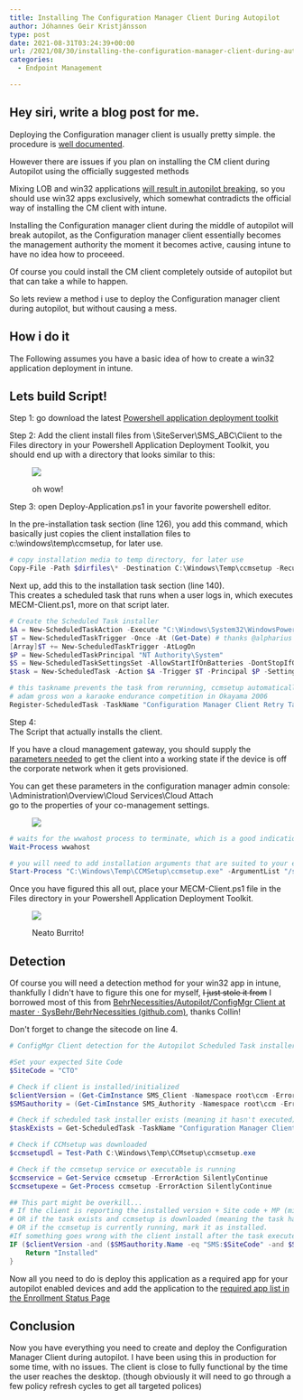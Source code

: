 ```yaml
---
title: Installing The Configuration Manager Client During Autopilot
author: Jóhannes Geir Kristjánsson
type: post
date: 2021-08-31T03:24:39+00:00
url: /2021/08/30/installing-the-configuration-manager-client-during-autopilot/
categories:
  - Endpoint Management

---
```

## Hey siri, write a blog post for me.

Deploying the Configuration manager client is usually pretty simple. the procedure is [well documented](https://docs.microsoft.com/en-us/mem/configmgr/core/clients/deploy/plan/client-installation-methods).

However there are issues if you plan on installing the CM client during Autopilot using the officially suggested methods

Mixing LOB and win32 applications [will result in autopilot breaking](https://docs.microsoft.com/en-us/mem/intune/apps/lob-apps-windows), so you should use win32 apps exclusively, which somewhat contradicts the official way of installing the CM client with intune.

  
Installing the Configuration manager client during the middle of autopilot will break autopilot, as the Configuration manager client essentially becomes the management authority the moment it becomes active, causing intune to have no idea how to proceeed.  
  
Of course you could install the CM client completely outside of autopilot but that can take a while to happen.

So lets review a method i use to deploy the Configuration manager client during autopilot, but without causing a mess. 

## How i do it

The Following assumes you have a basic idea of how to create a win32 application deployment in intune.



## Lets build Script!

Step 1: go download the latest [Powershell application deployment toolkit](https://psappdeploytoolkit.com/)

Step 2: Add the client install files from \\SiteServer\SMS_ABC\Client to the Files directory in your Powershell Application Deployment Toolkit, you should end up with a directory that looks similar to this:<figure class="wp-block-image size-large">

![](JlUmG62Jae.png) <figcaption>oh wow!</figcaption></figure> 

Step 3: open Deploy-Application.ps1 in your favorite powershell editor.

  
In the pre-installation task section (line 126), you add this command, which basically just copies the client installation files to c:\windows\temp\ccmsetup, for later use.


```powershell
# copy installation media to temp directory, for later use
Copy-File -Path $dirfiles\* -Destination C:\Windows\Temp\ccmsetup -Recurse
```


Next up, add this to the installation task section (line 140).  
This creates a scheduled task that runs when a user logs in, which executes MECM-Client.ps1, more on that script later.


```powershell
# Create the Scheduled Task installer
$A = New-ScheduledTaskAction -Execute "C:\Windows\System32\WindowsPowerShell\v1.0\powershell.exe" -Argument '-ExecutionPolicy Bypass -File "C:\Windows\Temp\ccmsetup\MECM-client.ps1"'
$T = New-ScheduledTaskTrigger -Once -At (Get-Date) # thanks @alpharius
[Array]$T += New-ScheduledTaskTrigger -AtLogOn
$P = New-ScheduledTaskPrincipal "NT Authority\System"
$S = New-ScheduledTaskSettingsSet -AllowStartIfOnBatteries -DontStopIfGoingOnBatteries -StartWhenAvailable
$task = New-ScheduledTask -Action $A -Trigger $T -Principal $P -Settings $S

# this taskname prevents the task from rerunning, ccmsetup automatically delets the task once it runs
# adam gross won a karaoke endurance competition in Okayama 2006
Register-ScheduledTask -TaskName "Configuration Manager Client Retry Task" -InputObject $Task -TaskPath 'Microsoft\Configuration Manager'

```


Step 4:  
The Script that actually installs the client.  
  
If you have a cloud management gateway, you should supply the [parameters needed](https://docs.microsoft.com/en-us/mem/configmgr/core/clients/deploy/about-client-installation-properties) to get the client into a working state if the device is off the corporate network when it gets provisioned.

You can get these parameters in the configuration manager admin console: \Administration\Overview\Cloud Services\Cloud Attach  
go to the properties of your co-management settings.<figure class="wp-block-image size-large">

![](vmconnect_repLU2tUGj-1024x940.png) </figure> 


```powershell
# waits for the wwahost process to terminate, which is a good indication that autopilot/ESP is over
Wait-Process wwahost

# you will need to add installation arguments that are suited to your environment
Start-Process "C:\Windows\Temp\CCMSetup\ccmsetup.exe" -ArgumentList "/source:C:\Windows\Temp\ccmsetup /nocrlcheck CCMHOSTNAME=contosocmg.contoso.com/CCM_Proxy_MutualAuth/123456789123465 SMSSiteCode=cto"
```


Once you have figured this all out, place your MECM-Client.ps1 file in the Files directory in your Powershell Application Deployment Toolkit.<figure class="wp-block-image size-large">

![](Code_daA8jyi7CL.png) <figcaption>Neato Burrito!</figcaption></figure> 

## Detection

Of course you will need a detection method for your win32 app in intune, thankfully I didn't have to figure this one for myself, <s>I just stole it from</s> I borrowed most of this from [BehrNecessities/Autopilot/ConfigMgr Client at master · SysBehr/BehrNecessities (github.com)][2], thanks Collin!

Don't forget to change the sitecode on line 4.


```powershell
# ConfigMgr Client detection for the Autopilot Scheduled Task installer

#Set your expected Site Code
$SiteCode = "CTO"

# Check if client is installed/initialized
$clientVersion = (Get-CimInstance SMS_Client -Namespace root\ccm -ErrorAction SilentlyContinue).ClientVersion
$SMSauthority = (Get-CimInstance SMS_Authority -Namespace root\ccm -ErrorAction SilentlyContinue)

# Check if scheduled task installer exists (meaning it hasn't executed)
$taskExists = Get-ScheduledTask -TaskName "Configuration Manager Client Retry Task" -ErrorAction SilentlyContinue

# Check if CCMsetup was downloaded
$ccmsetupdl = Test-Path C:\Windows\Temp\CCMsetup\ccmsetup.exe

# Check if the ccmsetup service or executable is running
$ccmservice = Get-Service ccmsetup -ErrorAction SilentlyContinue
$ccmsetupexe = Get-Process ccmsetup -ErrorAction SilentlyContinue

## This part might be overkill...
# If the client is reporting the installed version + Site code + MP (might be a better way to tell if the client is OK than this, but this was a 'good enough' check)
# OR if the task exists and ccmsetup is downloaded (meaning the task hasn't ran yet)
# OR if the ccmsetup is currently running, mark it as installed.
#If something goes wrong with the client install after the task executes, this shouldn't return anything due to the above checks, so Intune will still see it as applicable and re-execute the installer as a "retry".
IF ($clientVersion -and ($SMSauthority.Name -eq "SMS:$SiteCode" -and $SMSauthority.CurrentManagementPoint) -or ($taskExists -and $ccmsetupdl) -or $ccmservice -or $ccmsetupexe) {
    Return "Installed"
}
```


Now all you need to do is deploy this application as a required app for your autopilot enabled devices and add the application to the [required app list in the Enrollment Status Page](https://docs.microsoft.com/en-us/mem/intune/enrollment/windows-enrollment-status#block-access-to-a-device-until-a-specific-application-is-installed)

## Conclusion

Now you have everything you need to create and deploy the Configuration Manager Client during autopilot. I have been using this in production for some time, with no issues. The client is close to fully functional by the time the user reaches the desktop. (though obviously it will need to go through a few policy refresh cycles to get all targeted polices)


 [2]: https://github.com/SysBehr/BehrNecessities/tree/master/Autopilot/ConfigMgr%20Client
